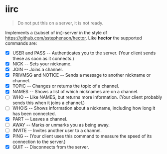 # iirc

> Do not put this on a server, it is not ready.

Implements a (subset of irc)-server in the style of
<https://github.com/sstephenson/hector>. Like __hector__ the supported commands
are:

- [X] USER and PASS -- Authenticates you to the server. (Your client sends these as
  soon as it connects.)
- [X] NICK -- Sets your nickname.
- [X] JOIN -- Joins a channel.
- [X] PRIVMSG and NOTICE -- Sends a message to another nickname or channel.
- [X] TOPIC -- Changes or returns the topic of a channel.
- [X] NAMES -- Shows a list of which nicknames are on a channel.
- [ ] WHO -- Like NAMES, but returns more information. (Your client probably sends
  this when it joins a channel.)
- [ ] WHOIS -- Shows information about a nickname, including how long it has been
  connected.
- [X] PART -- Leaves a channel.
- [ ] AWAY -- Marks or unmarks you as being away.
- [ ] INVITE -- Invites another user to a channel.
- [X] PING -- (Your client uses this command to measure the speed of its connection
  to the server.)
- [X] QUIT -- Disconnects from the server.

